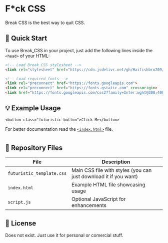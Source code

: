 
# F*ck CSS

Break CSS is the best way to quit CSS.

## 🚀 Quick Start

To use Break_CSS in your project, just add the following lines inside the `<head>` of your HTML:

```html
<!-- Load Break_CSS stylesheet -->
<link rel="stylesheet" href="https://cdn.jsdelivr.net/gh/Haifishbro209/Break_CSS@latest/futuristic_template.css">

<!-- Load required fonts -->
<link rel="preconnect" href="https://fonts.googleapis.com">
<link rel="preconnect" href="https://fonts.gstatic.com" crossorigin>
<link href="https://fonts.googleapis.com/css2?family=Inter:wght@300;400;500;600;700&family=JetBrains+Mono:wght@400;500&display=swap" rel="stylesheet">
```

## 💡 Example Usage
```<button class="futuristic-button">Click Me</button>```

For better documentation read the  [`<index.html>`](./index.html) file.

#

## 📄 Repository Files
| File                      | Description                          |
| ------------------------- | ------------------------------------ |
| `futuristic_template.css` | Main CSS file with styles (you can just download it if you want)         |
| `index.html`              | Example HTML file showcasing usage   |
| `script.js`               | Optional JavaScript for enhancements |

## 📄 License
Does not exist. Just use it for personal or comercial stuff.
